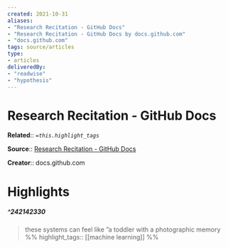 ```yaml
---
created: 2021-10-31
aliases:
- "Research Recitation - GitHub Docs"
- "Research Recitation - GitHub Docs by docs.github.com"
- "docs.github.com"
tags: source/articles
type: 
- articles
deliveredBy: 
- "readwise"
- "hypothesis"
---
```

# Research Recitation - GitHub Docs

**Related**:: 
*`=this.highlight_tags`*

**Source**:: [Research Recitation - GitHub Docs](https://docs.github.com/en/github/copilot/research-recitation)

**Creator**:: docs.github.com

# Highlights
##### ^242142330
  
> these systems can feel like ”a toddler with a photographic memory 
%%
highlight_tags:: [[machine learning]]
%%
